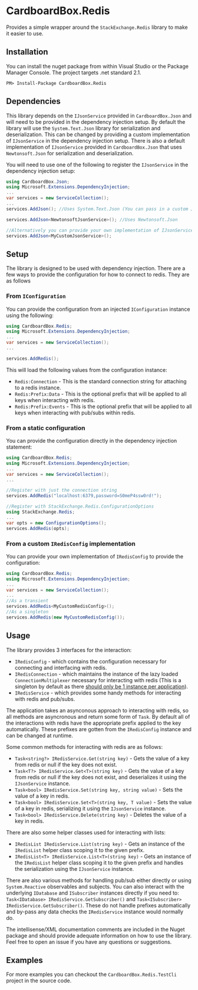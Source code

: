 # CardboardBox.Redis
Provides a simple wrapper around the `StackExchange.Redis` library to make it easier to use.

## Installation
You can install the nuget package from within Visual Studio or the Package Manager Console. 
The project targets .net standard 2.1.

```
PM> Install-Package CardboardBox.Redis
```

## Dependencies
This library depends on the `IJsonService` provided in `CardboardBox.Json` and will need to be provided in the dependency injection setup.
By default the library will use the `System.Text.Json` library for serialization and deserialization.
This can be changed by providing a custom implementation of `IJsonService` in the dependency injection setup.
There is also a default implementation of `IJsonService` provided in `CardboardBox.Json` that uses `Newtonsoft.Json` for serialization and deserialization.

You will need to use one of the following to register the `IJsonService` in the dependency injection setup:
```csharp
using CardboardBox.Json;
using Microsoft.Extensions.DependencyInjection;
...
var services = new ServiceCollection();
...
services.AddJson(); //Uses System.Text.Json (You can pass in a custom JsonSerializerOptions instance)

services.AddJson<NewtonsoftJsonService>(); //Uses Newtonsoft.Json

//Alternatively you can provide your own implementation of IJsonService
services.AddJson<MyCustomJsonService>();
```


## Setup
The library is designed to be used with dependency injection.
There are a few ways to provide the configuration for how to connect to redis.
They are as follows

### From `IConfiguration`
You can provide the configuration from an injected `IConfiguration` instance using the following:

```csharp
using CardboardBox.Redis;
using Microsoft.Extensions.DependencyInjection;
...
var services = new ServiceCollection();
...

services.AddRedis();
```

This will load the following values from the configuration instance:
* `Redis:Connection` - This is the standard connection string for attaching to a redis instance.
* `Redis:Prefix:Data` - This is the optional prefix that will be applied to all keys when interacting with redis.
* `Redis:Prefix:Events` - This is the optional prefix that will be applied to all keys when interacting with pub/subs within redis.

### From a static configuration
You can provide the configuration directly in the dependency injection statement:

```csharp
using CardboardBox.Redis;
using Microsoft.Extensions.DependencyInjection;
...
var services = new ServiceCollection();
...

//Register with just the connection string
services.AddRedis("localhost:6379,password=S0meP4ssw0rd!");

//Register with StackExchange.Redis.ConfigurationOptions
using StackExchange.Redis;
...
var opts = new ConfigurationOptions();
services.AddRedis(opts);
```

### From a custom `IRedisConfig` implementation
You can provide your own implementation of `IRedisConfig` to provide the configuration:

```csharp
using CardboardBox.Redis;
using Microsoft.Extensions.DependencyInjection;
...
var services = new ServiceCollection();
...
//As a transient
services.AddRedis<MyCustomRedisConfig>();
//As a singleton
services.AddRedis(new MyCustomRedisConfig());
```

## Usage
The library provides 3 interfaces for the interaction: 
* `IRedisConfig` - which contains the configuration necessary for connecting and interfacing with redis.
* `IRedisConnection` - which maintains the instance of the lazy loaded `ConnectionMultiplexer` necessary for interacting with redis (This is a singleton by default as there [should only be 1 instance per application](https://developer.redis.com/develop/dotnet/#step-3-initialize-the-connectionmultiplexer)).
* `IRedisService` - which provides some handy methods for interacting with redis and pub/subs.

The application takes an asynconous approach to interacting with redis, so all methods are asyncronous and return some form of `Task`.
By default all of the interactions with redis have the appropriate prefix applied to the key automatically. 
These prefixes are gotten from the `IRedisConfig` instance and can be changed at runtime.

Some common methods for interacting with redis are as follows:
* `Task<string?> IRedisService.Get(string key)` - Gets the value of a key from redis or null if the key does not exist.
* `Task<T?> IRedisService.Get<T>(string key)` - Gets the value of a key from redis or null if the key does not exist, and deserializes it using the `IJsonService` instance.
* `Task<bool> IRedisService.Set(string key, string value)` - Sets the value of a key in redis.
* `Task<bool> IRedisService.Set<T>(string key, T value)` - Sets the value of a key in redis, serializing it using the `IJsonService` instance.
* `Task<bool> IRedisService.Delete(string key)` - Deletes the value of a key in redis.

There are also some helper classes used for interacting with lists:
* `IRedisList IRedisService.List(string key)` - Gets an instance of the `IRedisList` helper class scoping it to the given prefix.
* `IRedisList<T> IRedisService.List<T>(string key)` - Gets an instance of the `IRedisList` helper class scoping it to the given prefix and handles the serialization using the `IJsonService` instance.

There are also various methods for handling pub/sub either directly or using `System.Reactive` observables and subjects.
You can also interact with the underlying `IDatabase` and `ISubscriber` instances directly if you need to: `Task<IDatabase> IRedisService.GetSubscriber()` and `Task<ISubscriber> IRedisService.GetSubscriber()`.
These do not handle prefixes automatically and by-pass any data checks the `IRedisService` instance would normally do.

The intellisense/XML documentation comments are included in the Nuget package and should provide adequate information on how to use the library. 
Feel free to open an issue if you have any questions or suggestions.

## Examples
For more examples you can checkout the `CardboardBox.Redis.TestCli` project in the source code.
